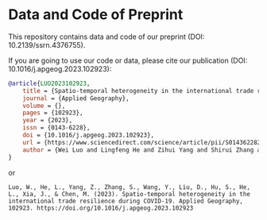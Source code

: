 # Data and Code of Preprint

This repository contains data and code of our preprint (DOI: 10.2139/ssrn.4376755).

If you are going to use our code or data, please cite our publication (DOI: 10.1016/j.apgeog.2023.102923):

```bibtex
@article{LUO2023102923,
    title = {Spatio-temporal heterogeneity in the international trade resilience during COVID-19},
    journal = {Applied Geography},
    volume = {},
    pages = {102923},
    year = {2023},
    issn = {0143-6228},
    doi = {10.1016/j.apgeog.2023.102923},
    url = {https://www.sciencedirect.com/science/article/pii/S0143622823000541},
    author = {Wei Luo and Lingfeng He and Zihui Yang and Shirui Zhang and Yong Wang and Dianbo Liu and Sheng Hu and Li He and Jizhe Xia and Min Chen}
}
```

or

```
Luo, W., He, L., Yang, Z., Zhang, S., Wang, Y., Liu, D., Hu, S., He, L., Xia, J., & Chen, M. (2023). Spatio-temporal heterogeneity in the international trade resilience during COVID-19. Applied Geography, 102923. https://doi.org/10.1016/j.apgeog.2023.102923
```
